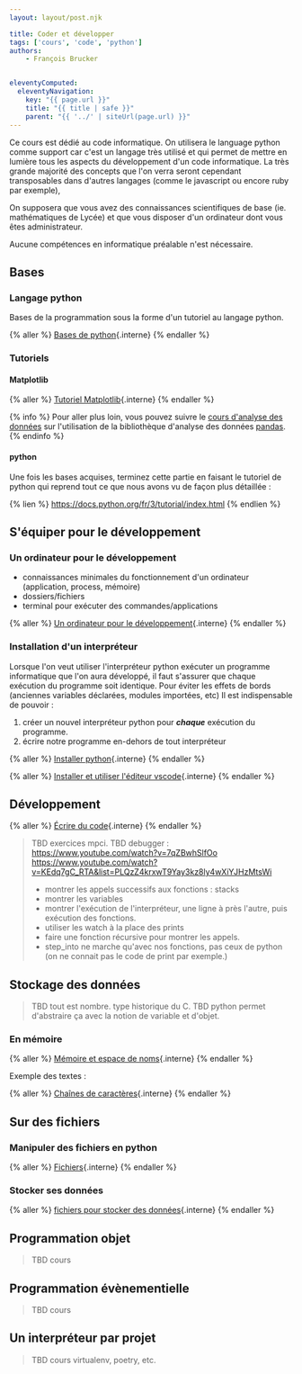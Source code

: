 ```yaml
---
layout: layout/post.njk

title: Coder et développer
tags: ['cours', 'code', 'python']
authors:
    - François Brucker


eleventyComputed:
  eleventyNavigation:
    key: "{{ page.url }}"
    title: "{{ title | safe }}"
    parent: "{{ '../' | siteUrl(page.url) }}"
---
```


<!-- début résumé -->

Ce cours est dédié au code informatique. On utilisera le language python comme support car c'est un langage très utilisé et qui permet de mettre en lumière tous les aspects du développement d'un code informatique. La très grande majorité des concepts que l'on verra seront cependant transposables dans d'autres langages (comme le javascript ou encore ruby par exemple),

On supposera que vous avez des connaissances scientifiques de base (ie. mathématiques de Lycée) et que vous disposer d'un ordinateur dont vous êtes administrateur.

Aucune compétences en informatique préalable n'est nécessaire.

<!-- fin résumé -->

## Bases

### Langage python

Bases de la programmation sous la forme d'un tutoriel au langage python.

{% aller %}
[Bases de python](bases-python){.interne}
{% endaller %}

### Tutoriels

#### Matplotlib

{% aller %}
[Tutoriel Matplotlib](/tutoriels/matplotlib){.interne}
{% endaller %}

{% info %}
Pour aller plus loin, vous pouvez suivre le [cours d'analyse des données](/cours/analyse-données#pandas) sur l'utilisation de la bibliothèque d'analyse des données [pandas](https://pandas.pydata.org/).
{% endinfo %}

#### python

Une fois les bases acquises, terminez cette partie en faisant le tutoriel de python qui reprend tout ce que nous avons vu de façon plus détaillée :

{% lien %}
<https://docs.python.org/fr/3/tutorial/index.html>
{% endlien %}

## <span id="s-équiper"></span> S'équiper pour le développement

### Un ordinateur pour le développement

- connaissances minimales du fonctionnement d'un ordinateur (application, process, mémoire)
- dossiers/fichiers
- terminal pour exécuter des commandes/applications

{% aller %}
[Un ordinateur pour le développement](ordinateur-développement){.interne}
{% endaller %}

### Installation d'un interpréteur

Lorsque l'on veut utiliser l'interpréteur python exécuter un programme informatique que l'on aura développé, il faut s'assurer que chaque exécution du programme soit identique.
Pour éviter les effets de bords (anciennes variables déclarées, modules importées, etc) Il est  indispensable de pouvoir :

1. créer un nouvel interpréteur python pour ***chaque*** exécution du programme.
2. écrire notre programme en-dehors de tout interpréteur

{% aller %}
[Installer python](installer-python){.interne}
{% endaller %}

{% aller %}
[Installer et utiliser l'éditeur vscode](éditeur-vscode){.interne}
{% endaller %}

## Développement

{% aller %}
[Écrire du code](développement){.interne}
{% endaller %}

> TBD exercices mpci.
> TBD debugger : <https://www.youtube.com/watch?v=7qZBwhSlfOo> <https://www.youtube.com/watch?v=KEdq7gC_RTA&list=PLQzZ4krxwT9Yay3kz8ly4wXiYJHzMtsWi>
> - montrer les appels successifs aux fonctions : stacks
> - montrer les variables
> - montrer l'exécution de l'interpréteur, une ligne à près l'autre, puis exécution des fonctions.
> - utiliser les watch à la place des prints
> - faire une fonction récursive pour montrer les appels.
> - step_into ne marche qu'avec nos fonctions, pas ceux de python (on ne connait pas le code de print par exemple.)
## Stockage des données

> TBD tout est nombre. type historique du C.
> TBD python permet d'abstraire ça avec la notion de variable et d'objet.

### En mémoire

{% aller %}
[Mémoire et espace de noms](mémoire-espace-noms){.interne}
{% endaller %}

Exemple des textes :

{% aller %}
[Chaînes de caractères](chaîne-de-caractères){.interne}
{% endaller %}

## Sur des fichiers

### Manipuler des fichiers en python

{% aller %}
[Fichiers](fichiers){.interne}
{% endaller %}

### Stocker ses données

{% aller %}
[fichiers pour stocker des données](projet-données-texte){.interne}
{% endaller %}

## Programmation objet

> TBD cours

## Programmation évènementielle

> TBD cours

## Un interpréteur par projet

> TBD cours virtualenv, poetry, etc.

